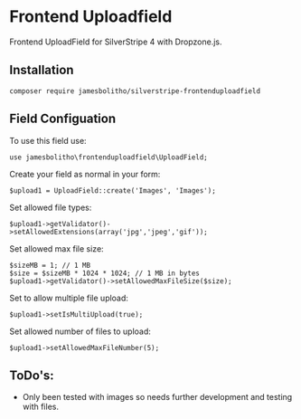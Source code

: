 # Frontend Uploadfield

Frontend UploadField for SilverStripe 4 with Dropzone.js.

## Installation

    composer require jamesbolitho/silverstripe-frontenduploadfield


## Field Configuation

To use this field use:

	use jamesbolitho\frontenduploadfield\UploadField;

Create your field as normal in your form:

	$upload1 = UploadField::create('Images', 'Images');


Set allowed file types:

	$upload1->getValidator()->setAllowedExtensions(array('jpg','jpeg','gif'));
	  

Set allowed max file size:

	$sizeMB = 1; // 1 MB
	$size = $sizeMB * 1024 * 1024; // 1 MB in bytes
	$upload1->getValidator()->setAllowedMaxFileSize($size);


Set to allow multiple file upload:

	$upload1->setIsMultiUpload(true);
	  

Set allowed number of files to upload:

	$upload1->setAllowedMaxFileNumber(5);


## ToDo's:

- Only been tested with images so needs further development and testing with files.